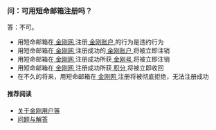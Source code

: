 ### 问：可用短命邮箱注册吗？
答：不可。
- 用短命邮箱在[ 金刚网 ](https://a2zitpro.github.io/web/kksitecn)注册[ 金刚账户 ](https://a2zitpro.github.io/web/kkaccount)的行为是违约行为
- 用短命邮箱在[ 金刚网 ](https://a2zitpro.github.io/web/kksitecn)注册成功的[ 金刚账户 ](https://a2zitpro.github.io/web/kkaccount)将被立即注销
- 用短命邮箱在[ 金刚网 ](https://a2zitpro.github.io/web/kksitecn)注册成功所获[ 金刚号 ](https://a2zitpro.github.io/web/kkid)将被立即注销
- 用短命邮箱在[ 金刚网 ](https://a2zitpro.github.io/web/kksitecn)注册成功所获[ 积分 ](https://a2zitpro.github.io/web/kkpoint)将被立即收回
- 在不久的将来，用短命邮箱在[ 金刚网 ](https://a2zitpro.github.io/web/kksitecn)注册将被彻底拒绝，无法注册成功

#### 推荐阅读

- [关于金刚用户等](https://a2zitpro.github.io/web/列表-金刚用户及相关问题)
- [问题与解答](https://a2zitpro.github.io/web/列表-问题与解答)
